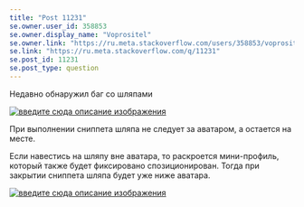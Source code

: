 ```yaml
---
title: "Post 11231"
se.owner.user_id: 358853
se.owner.display_name: "Voprositel"
se.owner.link: "https://ru.meta.stackoverflow.com/users/358853/voprositel"
se.link: "https://ru.meta.stackoverflow.com/q/11231"
se.post_id: 11231
se.post_type: question
---
```

<p>Недавно обнаружил баг со шляпами</p>
<p><a href="https://i.stack.imgur.com/LQOer.gif" rel="nofollow noreferrer"><img src="https://i.stack.imgur.com/LQOer.gif" alt="введите сюда описание изображения" /></a></p>
<p>При выполнении сниппета шляпа не следует за аватаром, а остается на месте.</p>
<p>Если навестись на шляпу вне аватара, то раскроется мини-профиль, который также будет фиксировано спозиционирован. Тогда при закрытии сниппета шляпа будет уже ниже аватара.</p>
<p><a href="https://i.stack.imgur.com/oNIjA.gif" rel="nofollow noreferrer"><img src="https://i.stack.imgur.com/oNIjA.gif" alt="введите сюда описание изображения" /></a></p>
